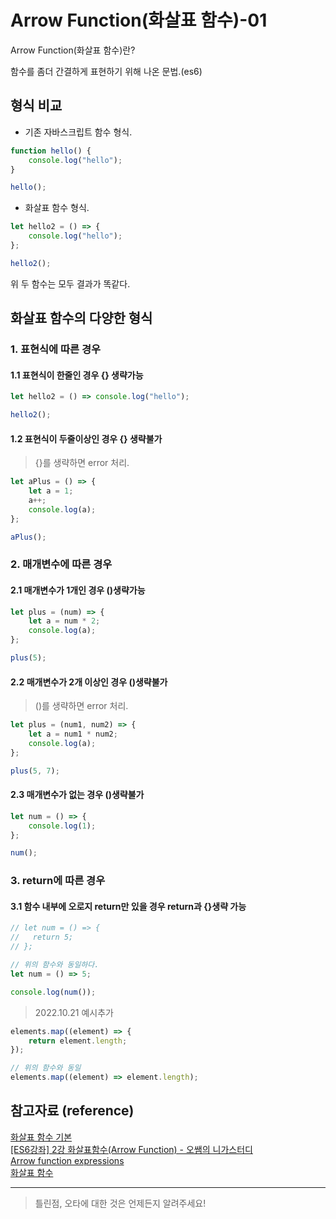 # Arrow Function(화살표 함수)-01

Arrow Function(화살표 함수)란?

함수를 좀더 간결하게 표현하기 위해 나온 문법.(es6)

## 형식 비교

-   기존 자바스크립트 함수 형식.

```javascript
function hello() {
    console.log("hello");
}

hello();
```

-   화살표 함수 형식.

```javascript
let hello2 = () => {
    console.log("hello");
};

hello2();
```

위 두 함수는 모두 결과가 똑같다.

## 화살표 함수의 다양한 형식

### 1. 표현식에 따른 경우

#### 1.1 표현식이 한줄인 경우 {} 생략가능

```javascript
let hello2 = () => console.log("hello");

hello2();
```

#### 1.2 표현식이 두줄이상인 경우 {} 생략불가

> {}를 생략하면 error 처리.

```javascript
let aPlus = () => {
    let a = 1;
    a++;
    console.log(a);
};

aPlus();
```

### 2. 매개변수에 따른 경우

#### 2.1 매개변수가 1개인 경우 ()생략가능

```javascript
let plus = (num) => {
    let a = num * 2;
    console.log(a);
};

plus(5);
```

#### 2.2 매개변수가 2개 이상인 경우 ()생략불가

> ()를 생략하면 error 처리.

```javascript
let plus = (num1, num2) => {
    let a = num1 * num2;
    console.log(a);
};

plus(5, 7);
```

#### 2.3 매개변수가 없는 경우 ()생략불가

```javascript
let num = () => {
    console.log(1);
};

num();
```

### 3. return에 따른 경우

#### 3.1 함수 내부에 오로지 return만 있을 경우 return과 {}생략 가능

```javascript
// let num = () => {
//   return 5;
// };

// 위의 함수와 동일하다.
let num = () => 5;

console.log(num());
```

> 2022.10.21 예시추가

```javascript
elements.map((element) => {
    return element.length;
});

// 위의 함수와 동일
elements.map((element) => element.length);
```

## 참고자료 (reference)

[화살표 함수 기본](https://ko.javascript.info/arrow-functions-basics)  
[[ES6강좌] 2강 화살표함수(Arrow Function) - 오쌤의 니가스터디](https://ossam5.tistory.com/158)  
[Arrow function expressions](https://developer.mozilla.org/en-US/docs/Web/JavaScript/Reference/Functions/Arrow_functions)  
[화살표 함수](https://poiemaweb.com/es6-arrow-function)

---

> 틀린점, 오타에 대한 것은 언제든지 알려주세요!
